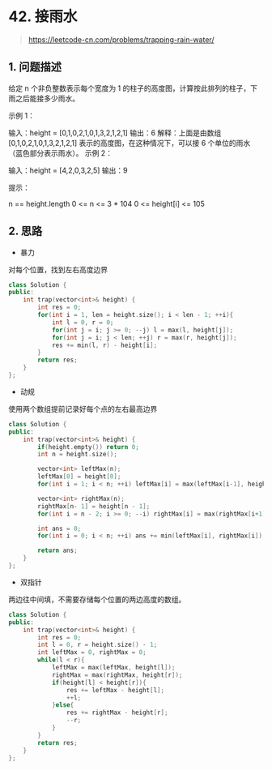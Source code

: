 # 42. 接雨水

> https://leetcode-cn.com/problems/trapping-rain-water/

## 1. 问题描述

给定 n 个非负整数表示每个宽度为 1 的柱子的高度图，计算按此排列的柱子，下雨之后能接多少雨水。

 

示例 1：



输入：height = [0,1,0,2,1,0,1,3,2,1,2,1]
输出：6
解释：上面是由数组 [0,1,0,2,1,0,1,3,2,1,2,1] 表示的高度图，在这种情况下，可以接 6 个单位的雨水（蓝色部分表示雨水）。 
示例 2：

输入：height = [4,2,0,3,2,5]
输出：9
 

提示：

n == height.length
0 <= n <= 3 * 104
0 <= height[i] <= 105

## 2. 思路

- 暴力

对每个位置，找到左右高度边界

```cpp
class Solution {
public:
    int trap(vector<int>& height) {
        int res = 0;
        for(int i = 1, len = height.size(); i < len - 1; ++i){
            int l = 0, r = 0;
            for(int j = i; j >= 0; --j) l = max(l, height[j]);
            for(int j = i; j < len; ++j) r = max(r, height[j]);
            res += min(l, r) - height[i];
        }
        return res;
    }
};
```

- 动规

使用两个数组提前记录好每个点的左右最高边界

```cpp
class Solution {
public:
    int trap(vector<int>& height) {
        if(height.empty()) return 0;
        int n = height.size();

        vector<int> leftMax(n);
        leftMax[0] = height[0];
        for(int i = 1; i < n; ++i) leftMax[i] = max(leftMax[i-1], height[i]);

        vector<int> rightMax(n);
        rightMax[n- 1] = height[n - 1];
        for(int i = n - 2; i >= 0; --i) rightMax[i] = max(rightMax[i+1], height[i]);

        int ans = 0;
        for(int i = 0; i < n; ++i) ans += min(leftMax[i], rightMax[i]) - height[i];

        return ans;
    }
};
```

- 双指针

两边往中间填，不需要存储每个位置的两边高度的数组。

```cpp
class Solution {
public:
    int trap(vector<int>& height) {
        int res = 0;
        int l = 0, r = height.size() - 1;
        int leftMax = 0, rightMax = 0;
        while(l < r){
            leftMax = max(leftMax, height[l]);
            rightMax = max(rightMax, height[r]);
            if(height[l] < height[r]){
                res += leftMax - height[l];
                ++l;
            }else{
                res += rightMax - height[r];
                --r;
            }
        }
        return res;
    }
};
```